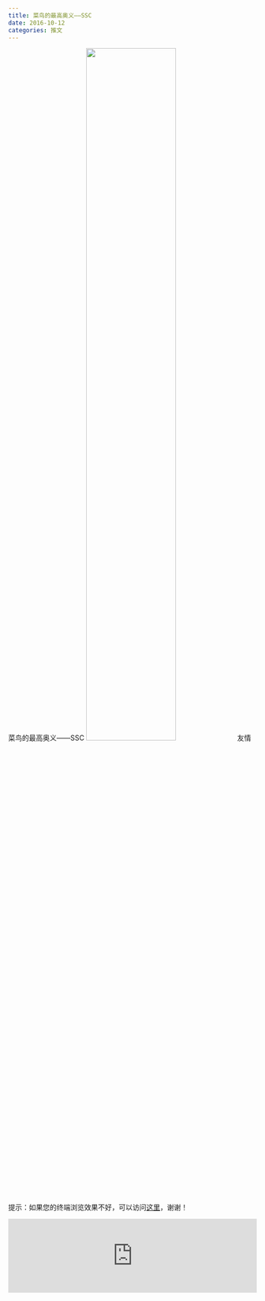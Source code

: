 ```yaml
---
title: 菜鸟的最高奥义——SSC
date: 2016-10-12
categories: 推文
---
```

菜鸟的最高奥义——SSC
<img src="http://mmbiz.qpic.cn/mmbiz_png/ACviaWTBFxhYdrP5KtZx3ufyxQ52q7LHqAeZb9ibUrsQyCks2aOOJibWE9OpTflWxltK1HLyOIZjYibureLJw0co3g/0?wx_fmt=png" style="width: 60%; height: auto;"/><!--more-->
友情提示：如果您的终端浏览效果不好，可以访问[这里](https://stata-club.github.io/stata_article/2016-10-12.html)，谢谢！
<iframe src="https://stata-club.github.io/stata_article/2016-10-12.html" id="iframepage" frameborder="0" scrolling="no" marginheight="0" marginwidth="0" width="100%" onLoad="iFrameHeight()"></iframe>
<script type="text/javascript" language="javascript">
function iFrameHeight() {
var ifm= document.getElementById("iframepage");
var subWeb = document.frames ? document.frames["iframepage"].document : ifm.contentDocument;   
if(ifm != null && subWeb != null) {
 ifm.height = subWeb.body.scrollHeight;
} 
} 
</script> 
